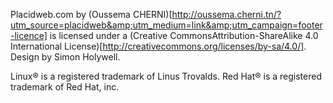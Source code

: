 Placidweb.com by (Oussema CHERNI)[http://oussema.cherni.tn/?utm_source=placidweb&amp;utm_medium=link&amp;utm_campaign=footer-licence] is licensed under a (Creative CommonsAttribution-ShareAlike 4.0 International License)[http://creativecommons.org/licenses/by-sa/4.0/]. 
Design by Simon Holywell.  

Linux® is a registered trademark of Linus Trovalds. 
Red Hat® is a registered trademark of Red Hat, inc.
